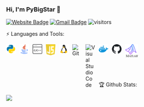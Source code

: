 ### Hi, I'm PyBigStar 👋
[![Website Badge](https://img.shields.io/badge/-Blog-9b5de5?style=flat&logo=Google-Chrome&logoColor=white&link=https://blog.csdn.net/qq_42718887)](https://blog.csdn.net/qq_42718887)
[![Gmail Badge](https://img.shields.io/badge/-Gmail-f15bb5?style=flat&logo=Gmail&logoColor=white&link=mailto:lsl1229840757@gmail.com
)](mailto:lsl1229840757@gmail.com)
![visitors](https://visitor-badge.glitch.me/badge?page_id=lsl1229840757&left_color=red&right_color=green)

⚡ Languages and Tools:

<img align="left" alt="Python" width="26px" src="./figs/Python.svg" style="padding-right:10px;" />

<img align="left" alt="Java" width="26px" src="./figs/java.svg" style="padding-right:10px;" />

<img align="left" alt="C_CPP" width="26px" src="./figs/c_and_cpp.svg" style="padding-right:10px;" />

<img align="left" alt="javascript" width="26px" src="./figs/javascript.svg" style="padding-right:10px;" />

<img align="left center" alt="matlab" width="35px" src="./figs/matlab.png" style="padding-right:10px;" />

<img align="left" alt="Linux" width="26px" src="./figs/linux.svg" style="padding-right:10px;" />
<img align="left" alt="Git" width="26px" src="https://cdn.jsdelivr.net/gh/devicons/devicon/icons/git/git-original.svg" style="padding-right:10px;" />
<img align="left" alt="Visual Studio Code" width="26px" src="https://cdn.jsdelivr.net/gh/devicons/devicon/icons/vscode/vscode-original.svg" style="padding-right:10px;" />
<img align="left" alt="Docker" width="26px" src="./figs/docker.svg" style="padding-right:10px;" />
<img align="left" alt="GitHub" width="26px" src="./figs/github.png" style="padding-right:10px;" />
<br>

<br><br>

🏆  Github Stats:

<img align="left" src="https://github-readme-stats.vercel.app/api?username=lsl1229840757&show_icons=true&icon_color=CE1D2D&text_color=718096&bg_color=ffffff&hide_title=true" />
